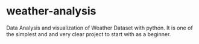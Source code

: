 # weather-analysis
 Data Analysis and visualization of Weather Dataset with python.
 It is one of the simplest and and very clear project to start with as a beginner.

  
